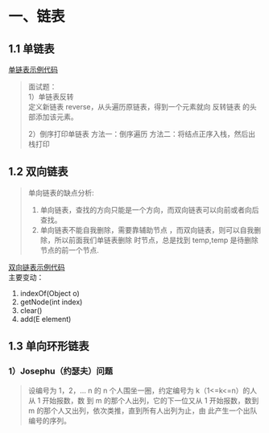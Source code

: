 # 一、链表
## 1.1 单链表
[单链表示例代码](../src/_02链表/_01单链表/SingleLinkedList.java)

> 面试题：   
> 1）单链表反转   
> 定义新链表 reverse，从头遍历原链表，得到一个元素就向 反转链表 的头部添加该元素。
> 
> 2）倒序打印单链表
> 方法一：倒序遍历
> 方法二：将结点正序入栈，然后出栈打印
> 
> 

## 1.2 双向链表

> 单向链表的缺点分析: 
> 1) 单向链表，查找的方向只能是一个方向，而双向链表可以向前或者向后查找。 
> 2) 单向链表不能自我删除，需要靠辅助节点 ，而双向链表，则可以自我删除，所以前面我们单链表删除 时节点，总是找到 temp,temp 是待删除节点的前一个节点. 
> 

[双向链表示例代码](../src/_02链表/_02双向链表)   
主要变动：   
1. indexOf(Object o)    
2. getNode(int index)   
3. clear()   
4. add(E element)   


## 1.3 单向环形链表
### 1）Josephu（约瑟夫）问题
> 设编号为 1，2，… n 的 n 个人围坐一圈，约定编号为 k（1<=k<=n）的人从 1 开始报数，数 到 m 的那个人出列，它的下一位又从 1 开始报数，数到 m 的那个人又出列，依次类推，直到所有人出列为止，由 此产生一个出队编号的序列。
> 





